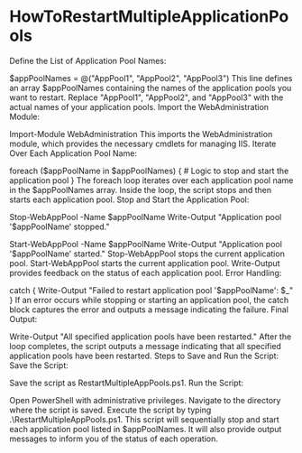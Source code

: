 # HowToRestartMultipleApplicationPools

Define the List of Application Pool Names:

$appPoolNames = @("AppPool1", "AppPool2", "AppPool3")
This line defines an array $appPoolNames containing the names of the application pools you want to restart.
Replace "AppPool1", "AppPool2", and "AppPool3" with the actual names of your application pools.
Import the WebAdministration Module:

Import-Module WebAdministration
This imports the WebAdministration module, which provides the necessary cmdlets for managing IIS.
Iterate Over Each Application Pool Name:

foreach ($appPoolName in $appPoolNames) {
    # Logic to stop and start the application pool
}
The foreach loop iterates over each application pool name in the $appPoolNames array.
Inside the loop, the script stops and then starts each application pool.
Stop and Start the Application Pool:

Stop-WebAppPool -Name $appPoolName
Write-Output "Application pool '$appPoolName' stopped."

Start-WebAppPool -Name $appPoolName
Write-Output "Application pool '$appPoolName' started."
Stop-WebAppPool stops the current application pool.
Start-WebAppPool starts the current application pool.
Write-Output provides feedback on the status of each application pool.
Error Handling:

catch {
    Write-Output "Failed to restart application pool '$appPoolName': $_"
}
If an error occurs while stopping or starting an application pool, the catch block captures the error and outputs a message indicating the failure.
Final Output:

Write-Output "All specified application pools have been restarted."
After the loop completes, the script outputs a message indicating that all specified application pools have been restarted.
Steps to Save and Run the Script:
Save the Script:

Save the script as RestartMultipleAppPools.ps1.
Run the Script:

Open PowerShell with administrative privileges.
Navigate to the directory where the script is saved.
Execute the script by typing .\RestartMultipleAppPools.ps1.
This script will sequentially stop and start each application pool listed in $appPoolNames. It will also provide output messages to inform you of the status of each operation.
